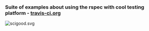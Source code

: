 ### Suite of examples about using the rspec with cool testing platform - [travis-ci.org](https://travis-ci.org)

![scigood.svg](https://travis-ci.org/vitakrya/scigood.svg?branch=master)